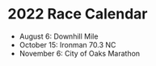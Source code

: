 # 2022 Race Calendar

- August 6: Downhill Mile
- October 15: Ironman 70.3 NC
- November 6: City of Oaks Marathon
